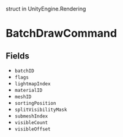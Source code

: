 struct in UnityEngine.Rendering
# BatchDrawCommand

## Fields
- `batchID`
- `flags`
- `lightmapIndex`
- `materialID`
- `meshID`
- `sortingPosition`
- `splitVisibilityMask`
- `submeshIndex`
- `visibleCount`
- `visibleOffset`

